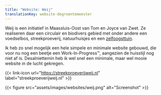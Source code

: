 ```yaml
---
title: "Website: Weij"
translationKey: website-degroentemeester
---
```


Weij is een initiatief in Maassluis-Oost van Tom en Joyce van Zwet. Ze realiseren daar een circulair en biodivers gebied met onder andere een voedselbos, streekproeverij, natuurhuisjes en een [zelfoogsttuin](https://degroentemeester.nl).

Ik heb zo snel mogelijk een hele simpele en minimale website gebouwd, die voor nu nog een beetje een Work-In-Progress™, aangezien de huisstijl nog niet af is. Desalniettemin heb ik wel snel een minimale, maar wel mooie website in de lucht gekregen.

<span hidden>Post information</span> {{< link-icon url="https://streekproeverijweij.nl" label="streekproeverijweij.nl" >}}

{{< figure src="assets/images/websites/weij.png" alt="Screenshot" >}}
